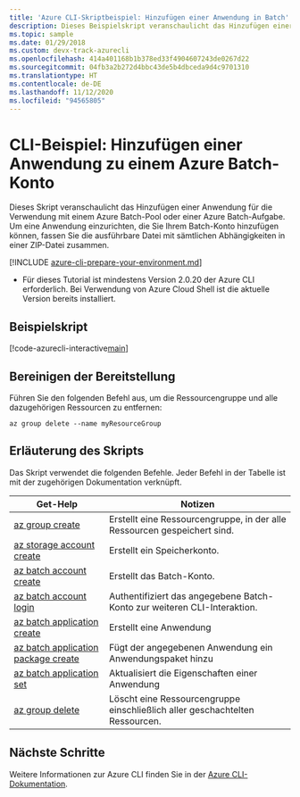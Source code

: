 ```yaml
---
title: 'Azure CLI-Skriptbeispiel: Hinzufügen einer Anwendung in Batch'
description: Dieses Beispielskript veranschaulicht das Hinzufügen einer Anwendung für die Verwendung mit einem Azure Batch-Pool oder einer Aufgabe.
ms.topic: sample
ms.date: 01/29/2018
ms.custom: devx-track-azurecli
ms.openlocfilehash: 414a401168b1b378ed33f4904607243de0267d22
ms.sourcegitcommit: 04fb3a2b272d4bbc43de5b4dbceda9d4c9701310
ms.translationtype: HT
ms.contentlocale: de-DE
ms.lasthandoff: 11/12/2020
ms.locfileid: "94565805"
---
```

# <a name="cli-example-add-an-application-to-an-azure-batch-account"></a>CLI-Beispiel: Hinzufügen einer Anwendung zu einem Azure Batch-Konto

Dieses Skript veranschaulicht das Hinzufügen einer Anwendung für die Verwendung mit einem Azure Batch-Pool oder einer Azure Batch-Aufgabe. Um eine Anwendung einzurichten, die Sie Ihrem Batch-Konto hinzufügen können, fassen Sie die ausführbare Datei mit sämtlichen Abhängigkeiten in einer ZIP-Datei zusammen. 

[!INCLUDE [azure-cli-prepare-your-environment.md](../../../includes/azure-cli-prepare-your-environment.md)]

 - Für dieses Tutorial ist mindestens Version 2.0.20 der Azure CLI erforderlich. Bei Verwendung von Azure Cloud Shell ist die aktuelle Version bereits installiert. 

## <a name="example-script"></a>Beispielskript

[!code-azurecli-interactive[main](../../../cli_scripts/batch/add-application/add-application.sh "Add Application")]

## <a name="clean-up-deployment"></a>Bereinigen der Bereitstellung

Führen Sie den folgenden Befehl aus, um die Ressourcengruppe und alle dazugehörigen Ressourcen zu entfernen:

```azurecli-interactive
az group delete --name myResourceGroup
```

## <a name="script-explanation"></a>Erläuterung des Skripts

Das Skript verwendet die folgenden Befehle.
Jeder Befehl in der Tabelle ist mit der zugehörigen Dokumentation verknüpft.

| Get-Help | Notizen |
|---|---|
| [az group create](/cli/azure/group#az-group-create) | Erstellt eine Ressourcengruppe, in der alle Ressourcen gespeichert sind. |
| [az storage account create](/cli/azure/storage/account#az-storage-account-create) | Erstellt ein Speicherkonto. |
| [az batch account create](/cli/azure/batch/account#az-batch-account-create) | Erstellt das Batch-Konto. |
| [az batch account login](/cli/azure/batch/account#az-batch-account-login) | Authentifiziert das angegebene Batch-Konto zur weiteren CLI-Interaktion.  |
| [az batch application create](/cli/azure/batch/application#az-batch-application-create) | Erstellt eine Anwendung  |
| [az batch application package create](/cli/azure/batch/application/package#az-batch-application-package-create) | Fügt der angegebenen Anwendung ein Anwendungspaket hinzu  |
| [az batch application set](/cli/azure/batch/application#az-batch-application-set) | Aktualisiert die Eigenschaften einer Anwendung  |
| [az group delete](/cli/azure/group#az-group-delete) | Löscht eine Ressourcengruppe einschließlich aller geschachtelten Ressourcen. |

## <a name="next-steps"></a>Nächste Schritte

Weitere Informationen zur Azure CLI finden Sie in der [Azure CLI-Dokumentation](/cli/azure).
